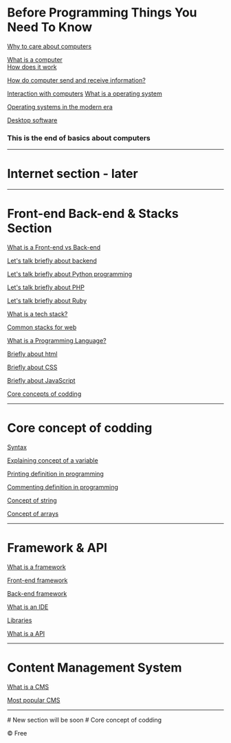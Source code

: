# Before Programming Things You Need To Know

[Why to care about computers ](WhyToCareAboutComputers.md) <br>

[What is a computer ](What_Is_a_computer.md) <br>
[How does it work](How_does_computer_works.md) <br>

[How do computer send and receive information?](hdcsandri.md) <br>

[Interaction with computers](CWC.md)
[What is a operating system](OS.md) <br>

[Operating systems in the modern era](osime.md) <br>

[Desktop software](ds.md) <br>

### This is the end of basics about computers
<hr>

# Internet section - later
<hr>

# Front-end Back-end & Stacks  Section
[What is a Front-end vs Back-end](WisF&B.md)

[Let's talk briefly about backend](Letstalkaboutbackend.md)

[Let's talk briefly about Python programming](LetsTalkAboutPython.md)

[Let's talk briefly about PHP](phpLanguage.md)

[Let's talk briefly about Ruby](Ruby.md)

[What is a tech stack?](Techstack.md)

[Common stacks for web](commonSTACKSforWeb.md)

[What is a Programming Language?](whatisaprogramminglanguage.md)

[Briefly about html](HTMLB.md)

[Briefly about CSS](CSSB.md)

[Briefly about JavaScript](JSB.md)

[Core concepts of codding]()
<hr>

# Core concept of codding

[Syntax](syntax.md)

[Explaining concept of a variable](variable0.md)

[Printing definition in programming](printing0.md)

[Commenting definition in programming](commenting0.md)

[Concept of string](string0.md)

[Concept of arrays](arrays0.md)

<hr>

# Framework & API


[What is a framework](w_framework.md)

[Front-end framework](fr_end.md)

[Back-end framework](b_end.md)

[What is an IDE](ide.md)

[Libraries](libraries0.md)

[What is a API](api1.md)

<hr>

# Content Management System

[What is a CMS](cms0.md)

[Most popular CMS](big_cms.md)



<hr>
# New section will be soon
# Core concept of codding

 <footer>
        <p>&copy; Free   </p>
  </footer>
